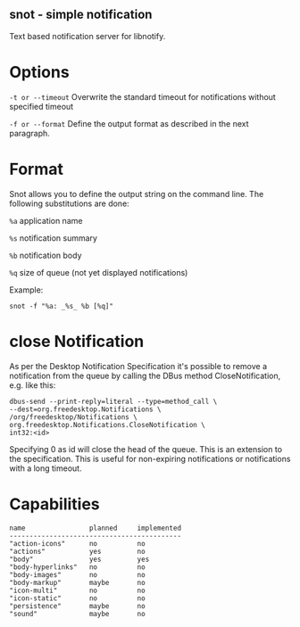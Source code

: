 ## snot - simple notification

Text based notification server for libnotify. 

# Options

`-t or --timeout` Overwrite the standard timeout for notifications without 
    specified timeout

`-f or --format` Define the output format as described in the next paragraph.

# Format

Snot allows you to define the output string on the command line. The following
substitutions are done:

`%a` application name

`%s` notification summary

`%b` notification body

`%q` size of queue (not yet displayed notifications)

Example:

    snot -f "%a: _%s_ %b [%q]"

# close Notification
As per the Desktop Notification Specification it's possible to remove a
notification from the queue by calling the DBus method CloseNotification, e.g.
like this:

    dbus-send --print-reply=literal --type=method_call \
    --dest=org.freedesktop.Notifications \
    /org/freedesktop/Notifications \
    org.freedesktop.Notifications.CloseNotification \
    int32:<id>

Specifying 0 as id will close the head of the queue. This is an extension to the
specification. This is useful for non-expiring notifications or notifications
with a long timeout.


# Capabilities
    name                planned     implemented
    -------------------------------------------
    "action-icons"      no          no
    "actions"           yes         no
    "body"              yes         yes
    "body-hyperlinks"   no          no
    "body-images"       no          no
    "body-markup"       maybe       no
    "icon-multi"        no          no
    "icon-static"       no          no
    "persistence"       maybe       no
    "sound"             maybe       no
